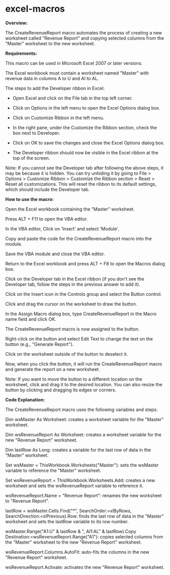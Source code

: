 # excel-macros
**Overview:**

The CreateRevenueReport macro automates the process of creating a new worksheet called "Revenue Report" and copying selected columns from the "Master" worksheet to the new worksheet. 

**Requirements:**

This macro can be used in Microsoft Excel 2007 or later versions.

The Excel workbook must contain a worksheet named "Master" with revenue data in columns A to U and AI to AL.

The steps to add the Developer ribbon in Excel:

* Open Excel and click on the File tab in the top left corner.

* Click on Options in the left menu to open the Excel Options dialog box.

* Click on Customize Ribbon in the left menu.

* In the right pane, under the Customize the Ribbon section, check the box next to Developer.

* Click on OK to save the changes and close the Excel Options dialog box.

* The Developer ribbon should now be visible in the Excel ribbon at the top of the screen.

Note: If you cannot see the Developer tab after following the above steps, it may be because it is hidden. You can try unhiding it by going to File > Options > Customize Ribbon > Customize the Ribbon section > Reset > Reset all customizations. This will reset the ribbon to its default settings, which should include the Developer tab.

**How to use the macro:**

Open the Excel workbook containing the "Master" worksheet.

Press ALT + F11 to open the VBA editor.

In the VBA editor, Click on 'Insert' and select 'Module'.

Copy and paste the code for the CreateRevenueReport macro into the module.

Save the VBA module and close the VBA editor.

Return to the Excel workbook and press ALT + F8 to open the Macros dialog box.

Click on the Developer tab in the Excel ribbon (if you don't see the Developer tab, follow the steps in the previous answer to add it).

Click on the Insert icon in the Controls group and select the Button control.

Click and drag the cursor on the worksheet to draw the button.

In the Assign Macro dialog box, type CreateRevenueReport in the Macro name field and click OK.

The CreateRevenueReport macro is now assigned to the button.

Right-click on the button and select Edit Text to change the text on the button (e.g., "Generate Report").

Click on the worksheet outside of the button to deselect it.

Now, when you click the button, it will run the CreateRevenueReport macro and generate the report on a new worksheet.

Note: If you want to move the button to a different location on the worksheet, click and drag it to the desired location. You can also resize the button by clicking and dragging its edges or corners.

**Code Explanation:**

The CreateRevenueReport macro uses the following variables and steps:

Dim wsMaster As Worksheet: creates a worksheet variable for the "Master" worksheet.

Dim wsRevenueReport As Worksheet: creates a worksheet variable for the new "Revenue Report" worksheet.

Dim lastRow As Long: creates a variable for the last row of data in the "Master" worksheet.

Set wsMaster = ThisWorkbook.Worksheets("Master"): sets the wsMaster variable to reference the "Master" worksheet.

Set wsRevenueReport = ThisWorkbook.Worksheets.Add: creates a new worksheet and sets the wsRevenueReport variable to reference it.

wsRevenueReport.Name = "Revenue Report": renames the new worksheet to "Revenue Report".

lastRow = wsMaster.Cells.Find("*", SearchOrder:=xlByRows, SearchDirection:=xlPrevious).Row: finds the last row of data in the "Master" worksheet and sets the lastRow variable to its row number.

wsMaster.Range("A1:U" & lastRow & ", AI1:AL" & lastRow).Copy Destination:=wsRevenueReport.Range("A1"): copies selected columns from the "Master" worksheet to the new "Revenue Report" worksheet.

wsRevenueReport.Columns.AutoFit: auto-fits the columns in the new "Revenue Report" worksheet.

wsRevenueReport.Activate: activates the new "Revenue Report" worksheet.
